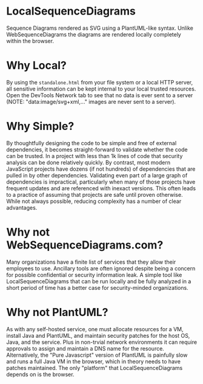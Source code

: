 # LocalSequenceDiagrams
Sequence Diagrams rendered as SVG using a PlantUML-like syntax.  Unlike WebSequenceDiagrams the diagrams are rendered locally completely within the browser.

# Why Local?
By using the `standalone.html` from your file system or a local HTTP server, all sensitive information can be kept internal to your local trusted resources.  Open the DevTools Network tab to see that no data is ever sent to a server (NOTE: "data:image/svg+xml,..." images are never sent to a server).

# Why Simple?
By thoughtfully designing the code to be simple and free of external dependencies, it becomes straight-forward to validate whether the code can be trusted.  In a project with less than 1k lines of code that security analysis can be done relatively quickly.  By contrast, most modern JavaScript projects have dozens (if not hundreds) of dependencies that are pulled in by other dependencies.  Validating even part of a large graph of dependencies is impractical, particularly when many of those projects have frequent updates and are referenced with inexact versions.  This often leads to a practice of assuming that projects are safe until proven otherwise.  While not always possible, reducing complexity has a number of clear advantages.

# Why not WebSequenceDiagrams.com?
Many organizations have a finite list of services that they allow their employees to use.  Ancillary tools are often ignored despite being a concern for possible confidential or security information leak.  A simple tool like LocalSequenceDiagrams that can be run locally and be fully analyzed in a short period of time has a better case for security-minded organizations.

# Why not PlantUML?
As with any self-hosted service, one must allocate resources for a VM, install Java and PlantUML, and maintain security patches for the host OS, Java, and the service.  Plus in non-trvial network environments it can require approvals to assign and maintain a DNS name for the resource.  Alternatively, the "Pure Javascript" version of PlantUML is painfully slow and runs a full Java VM in the browser, which in theory needs to have patches maintained.  The only "platform" that LocalSequenceDiagrams depends on is the browser.
